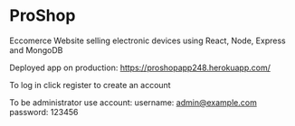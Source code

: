# ProShop
Eccomerce Website selling electronic devices using React, Node, Express and MongoDB

Deployed app on production: https://proshopapp248.herokuapp.com/

To log in click register to create an account

To be administrator use account:
username: admin@example.com
password: 123456
